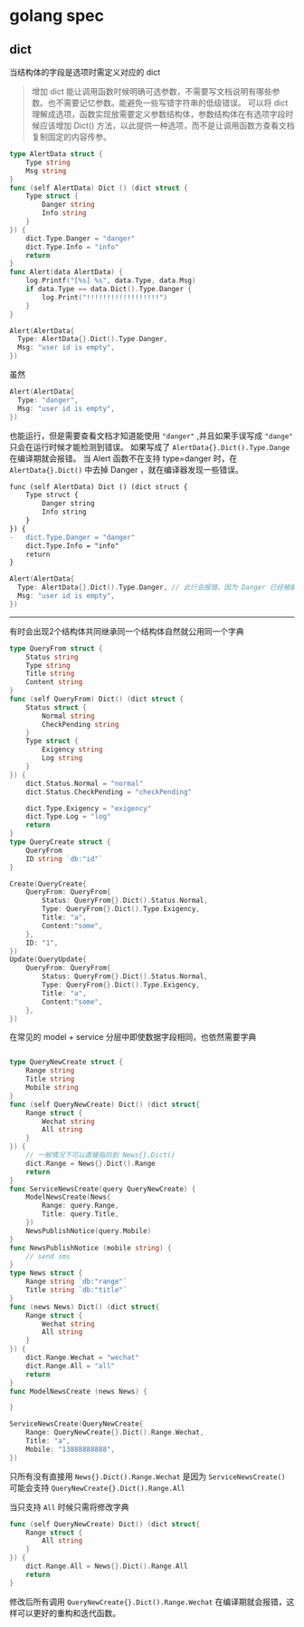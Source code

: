 # golang spec


## dict

当结构体的字段是选项时需定义对应的 dict

> 增加 dict 能让调用函数时候明确可选参数，不需要写文档说明有哪些参数。也不需要记忆参数。能避免一些写错字符串的低级错误。
> 可以将 dict 理解成选项，函数实现放需要定义参数结构体，参数结构体在有选项字段时候应该增加  Dict() 方法，以此提供一种选项，而不是让调用函数方查看文档复制固定的内容传参。

```go
type AlertData struct {
	Type string
	Msg string
}
func (self AlertData) Dict () (dict struct {
	Type struct {
		Danger string
		Info string
	}
}) {
	dict.Type.Danger = "danger"
	dict.Type.Info = "info"
	return
}
func Alert(data AlertData) {
	log.Printf("[%s] %s", data.Type, data.Msg)
	if data.Type == data.Dict().Type.Danger {
		log.Print("!!!!!!!!!!!!!!!!!!")
	}
}
```

```go
Alert(AlertData{
  Type: AlertData{}.Dict().Type.Danger,
  Msg: "user id is empty",
})
```

虽然
```go
Alert(AlertData{
  Type: "danger",
  Msg: "user id is empty",
})
```
也能运行，但是需要查看文档才知道能使用 `"danger"` ,并且如果手误写成 `"dange"` 只会在运行时候才能检测到错误。
如果写成了 `AlertData{}.Dict().Type.Dange` 在编译期就会报错。
当 Alert 函数不在支持 type=danger 时，在 `AlertData{}.Dict()` 中去掉 Danger ，就在编译器发现一些错误。

```diff
func (self AlertData) Dict () (dict struct {
	Type struct {
		Danger string
		Info string
	}
}) {
-	dict.Type.Danger = "danger"
	dict.Type.Info = "info"
	return
}
```

```go
Alert(AlertData{
  Type: AlertData{}.Dict().Type.Danger, // 此行会报错，因为 Danger 已经被删除
  Msg: "user id is empty",
})
```  

---

有时会出现2个结构体共同继承同一个结构体自然就公用同一个字典


```go
type QueryFrom struct {
	Status string
	Type string
	Title string
	Content string
}
func (self QueryFrom) Dict() (dict struct {
	Status struct {
		Normal string
		CheckPending string
	}
	Type struct {
		Exigency string
		Log string
	}
}) {
	dict.Status.Normal = "normal"
	dict.Status.CheckPending = "checkPending"

	dict.Type.Exigency = "exigency"
	dict.Type.Log = "log"
	return
}
type QueryCreate struct {
	QueryFrom
	ID string `db:"id"`
}
```
```go
Create(QueryCreate{
	QueryFrom: QueryFrom{
		Status: QueryFrom{}.Dict().Status.Normal,
		Type: QueryFrom{}.Dict().Type.Exigency,
		Title: "a",
		Content:"some",
	},
	ID: "1",
})
Update(QueryUpdate{
	QueryFrom: QueryFrom{
		Status: QueryFrom{}.Dict().Status.Normal,
		Type: QueryFrom{}.Dict().Type.Exigency,
		Title: "a",
		Content:"some",
	},
})
```

在常见的 model + service 分层中即使数据字段相同，也依然需要字典

```go

type QueryNewCreate struct {
	Range string
	Title string
	Mobile string
}
func (self QueryNewCreate) Dict() (dict struct{
	Range struct {
		Wechat string
		All string
	}
}) {
	// 一般情况下可以直接指向到 News{}.Dict()
	dict.Range = News{}.Dict().Range
	return
}
func ServiceNewsCreate(query QueryNewCreate) {
	ModelNewsCreate(News{
		Range: query.Range,
		Title: query.Title,
	})
	NewsPublishNotice(query.Mobile)
}
func NewsPublishNotice (mobile string) {
	// send sms
}
type News struct {
	Range string `db:"range"`
	Title string `db:"title"`
}
func (news News) Dict() (dict struct{
	Range struct {
		Wechat string
		All string
	}
}) {
	dict.Range.Wechat = "wechat"
	dict.Range.All = "all"
	return
}
func ModelNewsCreate (news News) {

}
```

```go
ServiceNewsCreate(QueryNewCreate{
	Range: QueryNewCreate{}.Dict().Range.Wechat,
	Title: "a",
	Mobile: "13888888888",
})
```

只所有没有直接用 `News{}.Dict().Range.Wechat` 
是因为 `ServiceNewsCreate()` 可能会支持 `QueryNewCreate{}.Dict().Range.All`

当只支持 `All` 时候只需将修改字典 

```go
func (self QueryNewCreate) Dict() (dict struct{
	Range struct {
		All string
	}
}) {
	dict.Range.All = News{}.Dict().Range.All
	return
}
```

修改后所有调用 `QueryNewCreate{}.Dict().Range.Wechat` 在编译期就会报错，这样可以更好的重构和迭代函数。
